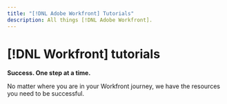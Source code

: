 ```yaml
---
title: "[!DNL Adobe Workfront] Tutorials"
description: All things [!DNL Adobe Workfront].
---
```

# [!DNL Workfront] tutorials

**Success. One step at a time.**

No matter where you are in your Workfront journey, we have the resources you need to be successful.

<!-- 

This is the landing page of the user guide. It should be the first list item in the TOC.md file. 
See other user landing pages to get ideas. 

--> 
 